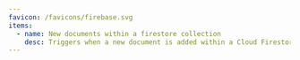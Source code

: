 ```yaml
---
favicon: /favicons/firebase.svg
items:
  - name: New documents within a firestore collection
    desc: Triggers when a new document is added within a Cloud Firestore collection.
---
```


<script setup>
  import CustomListing from '../../components/CustomListing.vue'
</script>

<CustomListing />
